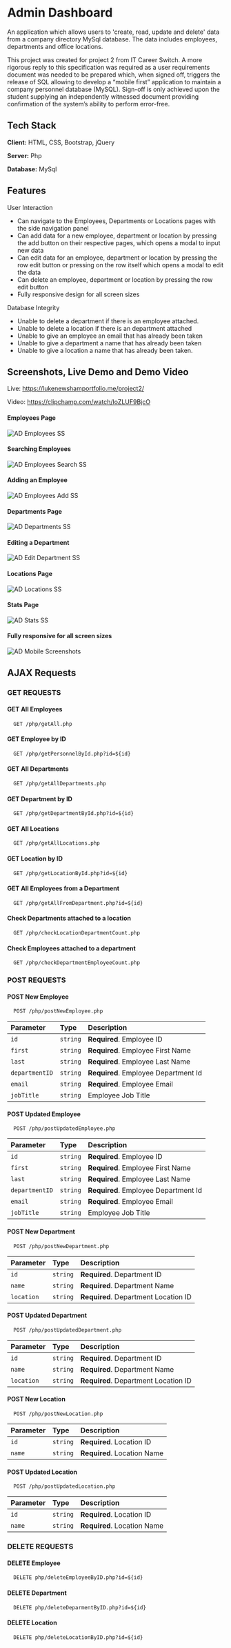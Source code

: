 
# Admin Dashboard

An application which allows users to 'create, read, update and delete' data from a company directory MySql database. The data includes employees, departments and office locations.

This project was created for project 2 from IT Career Switch.  A more rigorous reply to this specification was required as a user requirements document was needed to be prepared which, when signed off, triggers the release of SQL allowing to develop a “mobile first” application to maintain a company personnel database (MySQL). Sign-off is only achieved upon the student supplying an independently witnessed document providing confirmation of the system’s ability to perform error-free.


## Tech Stack

**Client:** HTML, CSS, Bootstrap, jQuery

**Server:** Php

**Database:** MySql


## Features

User Interaction
- Can navigate to the Employees, Departments or Locations pages with the side navigation panel
- Can add data for a new employee, department or location by pressing the add button on their respective pages, which opens a modal to input new data
- Can edit data for an employee, department or location by pressing the row edit button or pressing on the row itself which opens a modal to edit the data
- Can delete an employee, department or location by pressing the row edit button
- Fully responsive design for all screen sizes


Database Integrity 
- Unable to delete a department if there is an employee attached.
- Unable to delete a location if there is an department attached
- Unable to give an employee an email that has already been taken
- Unable to give a department a name that has already been taken
- Unable to give a location a name that has already been taken.

## Screenshots, Live Demo and Demo Video

Live: https://lukenewshamportfolio.me/project2/

Video: https://clipchamp.com/watch/loZLUF9BjcO

#### Employees Page
![AD Employees SS](https://user-images.githubusercontent.com/95356508/218555579-8e994b70-f8c0-411e-9e39-6078de0671bf.png)

#### Searching Employees
![AD Employees Search SS](https://user-images.githubusercontent.com/95356508/218555626-86df823e-9e51-48c8-90dd-5f87549d8856.png)

#### Adding an Employee
![AD Employees  Add SS](https://user-images.githubusercontent.com/95356508/218555960-02218be1-2768-4312-b6e0-48b803a64d33.png)

#### Departments Page
![AD Departments SS](https://user-images.githubusercontent.com/95356508/218555647-7299785b-75be-46be-88ee-b8a8d7d2e43e.png)

#### Editing a Department
![AD Edit Department SS](https://user-images.githubusercontent.com/95356508/218556314-c303ac9f-9554-4104-b22b-996af752d958.png)

#### Locations Page
![AD Locations SS](https://user-images.githubusercontent.com/95356508/218555637-56962d58-ba65-41ef-b5d3-218578f558c8.png)

#### Stats Page
![AD Stats SS](https://user-images.githubusercontent.com/95356508/218555655-db9124fd-ec3c-4ff9-8b37-cc03d849909a.png)

#### Fully responsive for all screen sizes
![AD Mobile Screenshots](https://user-images.githubusercontent.com/95356508/218993811-d88d3a3a-aad0-48de-842a-ecce3d7198d3.png)

## AJAX Requests

### GET REQUESTS

#### GET All Employees

```http
  GET /php/getAll.php
```

#### GET Employee by ID

```http
  GET /php/getPersonnelById.php?id=${id}
```

#### GET All Departments

```http
  GET /php/getAllDepartments.php
```

#### GET Department by ID

```http
  GET /php/getDepartmentById.php?id=${id}
```


#### GET All Locations

```http
  GET /php/getAllLocations.php
```

#### GET Location by ID

```http
  GET /php/getLocationById.php?id=${id}
```


#### GET All Employees from a Department

```http
  GET /php/getAllFromDepartment.php?id=${id}
```

#### Check Departments attached to a location

```http
  GET /php/checkLocationDepartmentCount.php
```

#### Check Employees attached to a department

```http
  GET /php/checkDepartmentEmployeeCount.php
```



### POST REQUESTS

#### POST New Employee

```http
  POST /php/postNewEmployee.php
```

| Parameter | Type     | Description                |
| :-------- | :------- | :------------------------- |
| `id` | `string` | **Required**. Employee ID |
| `first` | `string` | **Required**. Employee First Name |
| `last` | `string` | **Required**. Employee Last Name |
| `departmentID` | `string` | **Required**. Employee Department Id |
| `email` | `string` | **Required**. Employee Email |
| `jobTitle` | `string` | Employee Job Title |

#### POST Updated Employee

```http
  POST /php/postUpdatedEmployee.php
```

| Parameter | Type     | Description                |
| :-------- | :------- | :------------------------- |
| `id` | `string` | **Required**. Employee ID |
| `first` | `string` | **Required**. Employee First Name |
| `last` | `string` | **Required**. Employee Last Name |
| `departmentID` | `string` | **Required**. Employee Department Id |
| `email` | `string` | **Required**. Employee Email |
| `jobTitle` | `string` | Employee Job Title |



#### POST New Department

```http
  POST /php/postNewDepartment.php
```

| Parameter | Type     | Description                |
| :-------- | :------- | :------------------------- |
| `id` | `string` | **Required**. Department ID |
| `name` | `string` | **Required**. Department Name |
| `location` | `string` | **Required**. Department Location ID |

#### POST Updated Department

```http
  POST /php/postUpdatedDepartment.php
```

| Parameter | Type     | Description                |
| :-------- | :------- | :------------------------- |
| `id` | `string` | **Required**. Department ID |
| `name` | `string` | **Required**. Department Name |
| `location` | `string` | **Required**. Department Location ID |


#### POST New Location

```http
  POST /php/postNewLocation.php
```

| Parameter | Type     | Description                |
| :-------- | :------- | :------------------------- |
| `id` | `string` | **Required**. Location ID |
| `name` | `string` | **Required**. Location Name |

#### POST Updated Location

```http
  POST /php/postUpdatedLocation.php
```

| Parameter | Type     | Description                |
| :-------- | :------- | :------------------------- |
| `id` | `string` | **Required**. Location ID |
| `name` | `string` | **Required**. Location Name |



### DELETE REQUESTS

#### DELETE Employee

```http
  DELETE php/deleteEmployeeByID.php?id=${id}
```


#### DELETE Department

```http
  DELETE php/deleteDeparmentByID.php?id=${id}
```


#### DELETE Location

```http
  DELETE php/deleteLocationByID.php?id=${id}
```



